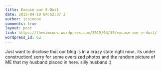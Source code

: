 ```yaml
---
title: Excuse our E-Dust
date: 2015-04-19 04:52:37 Z
author: jcsimcoe
comments: true
layout: post
link: https://thesimcoes.wordpress.com/2015/04/19/excuse-our-e-dust/
wordpress_id: 62
---
```


Just want to disclose that our blog is in a crazy state right now.. its under construction! sorry for some oversized photos and the random picture of ME that my husband placed in here. silly husband :)
